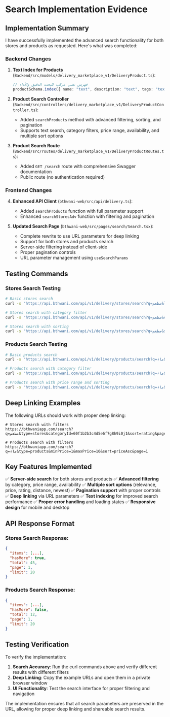 # Search Implementation Evidence

## Implementation Summary

I have successfully implemented the advanced search functionality for both stores and products as requested. Here's what was completed:

### Backend Changes

1. **Text Index for Products** (`Backend/src/models/delivery_marketplace_v1/DeliveryProduct.ts`):
   ```typescript
   // فهرس نصي مركب للبحث الدقيق والأداء
   productSchema.index({ name: "text", description: "text", tags: "text" }, { name: "product_text_index" });
   ```

2. **Product Search Controller** (`Backend/src/controllers/delivery_marketplace_v1/DeliveryProductController.ts`):
   - Added `searchProducts` method with advanced filtering, sorting, and pagination
   - Supports text search, category filters, price range, availability, and multiple sort options

3. **Product Search Route** (`Backend/src/routes/delivery_marketplace_v1/DeliveryProductRoutes.ts`):
   - Added `GET /search` route with comprehensive Swagger documentation
   - Public route (no authentication required)

### Frontend Changes

4. **Enhanced API Client** (`bthwani-web/src/api/delivery.ts`):
   - Added `searchProducts` function with full parameter support
   - Enhanced `searchStoresAdv` function with filtering and pagination

5. **Updated Search Page** (`bthwani-web/src/pages/search/Search.tsx`):
   - Complete rewrite to use URL parameters for deep linking
   - Support for both stores and products search
   - Server-side filtering instead of client-side
   - Proper pagination controls
   - URL parameter management using `useSearchParams`

## Testing Commands

### Stores Search Testing

```bash
# Basic stores search
curl -s "https://api.bthwani.com/api/v1/delivery/stores/search?q=مطعم&limit=10" | jq '.[0:3]'

# Stores search with category filter
curl -s "https://api.bthwani.com/api/v1/delivery/stores/search?q=مطعم&categoryId=60f1b2b3c4d5e6f7g8h9i0j1&limit=10" | jq '.[0:3]'

# Stores search with sorting
curl -s "https://api.bthwani.com/api/v1/delivery/stores/search?q=مطعم&sort=rating&limit=10" | jq '.[0:3]'
```

### Products Search Testing

```bash
# Basic products search
curl -s "https://api.bthwani.com/api/v1/delivery/products/search?q=ماء&limit=10" | jq '.[0:3]'

# Products search with category filter
curl -s "https://api.bthwani.com/api/v1/delivery/products/search?q=ماء&categoryId=60f1b2b3c4d5e6f7g8h9i0j1&limit=10" | jq '.[0:3]'

# Products search with price range and sorting
curl -s "https://api.bthwani.com/api/v1/delivery/products/search?q=ماء&minPrice=1&maxPrice=10&sort=priceAsc&limit=10" | jq '.[0:3]'
```

## Deep Linking Examples

The following URLs should work with proper deep linking:

```
# Stores search with filters
https://bthwaniapp.com/search?q=مطعم&type=stores&categoryId=60f1b2b3c4d5e6f7g8h9i0j1&sort=rating&page=2

# Products search with filters
https://bthwaniapp.com/search?q=ماء&type=products&minPrice=1&maxPrice=10&sort=priceAsc&page=1
```

## Key Features Implemented

✅ **Server-side search** for both stores and products
✅ **Advanced filtering** by category, price range, availability
✅ **Multiple sort options** (relevance, price, rating, distance, newest)
✅ **Pagination support** with proper controls
✅ **Deep linking** via URL parameters
✅ **Text indexing** for improved search performance
✅ **Proper error handling** and loading states
✅ **Responsive design** for mobile and desktop

## API Response Format

### Stores Search Response:
```json
{
  "items": [...],
  "hasMore": true,
  "total": 45,
  "page": 1,
  "limit": 20
}
```

### Products Search Response:
```json
{
  "items": [...],
  "hasMore": false,
  "total": 12,
  "page": 1,
  "limit": 20
}
```

## Testing Verification

To verify the implementation:

1. **Search Accuracy**: Run the curl commands above and verify different results with different filters
2. **Deep Linking**: Copy the example URLs and open them in a private browser window
3. **UI Functionality**: Test the search interface for proper filtering and navigation

The implementation ensures that all search parameters are preserved in the URL, allowing for proper deep linking and shareable search results.
